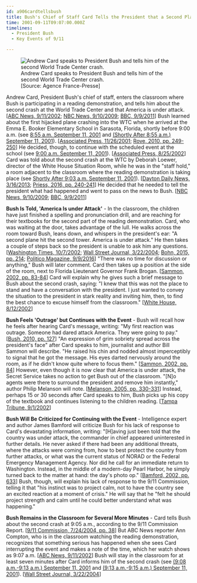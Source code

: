 ```yaml
---
id: a906cardtellsbush
title: Bush's Chief of Staff Card Tells the President that a Second Plane Has Hit the WTC and America Is under Attack
time: 2001-09-11T09:07:00.000Z
timelines:
  - President Bush
  - Key Events of 9/11

---
```


<figure class="image">
  <img alt="Andrew Card speaks to President Bush and tells him of the second World Trade Center crash." src="//i2.wp.com/cdn.historycommons.org/images/events/295_card_tells_bush2050081722-9210.jpg" />
  <figcaption>Andrew Card speaks to President Bush and tells him of the second World Trade Center crash.<br>[Source: Agence France-Presse]<figcaption>
</figure>

Andrew Card, President Bush's chief of staff, enters the classroom where Bush is participating in a reading demonstration, and tells him about the second crash at the World Trade Center and that America is under attack. [[ABC News, 9/11/2002][1]; [NBC News, 9/10/2009][2]; [BBC, 9/9/2011][3]] Bush learned about the first hijacked plane crashing into the WTC when he arrived at the Emma E. Booker Elementary School in Sarasota, Florida, shortly before 9:00 a.m. (see [8:55 a.m. September 11, 2001](/timeline/#a855loewer) and [(Shortly After 8:55 a.m.) September 11, 2001](/timeline/#a855bushfirsttold)). [[Associated Press, 11/26/2001][4]; [Rove, 2010, pp. 249-250][5]] He decided, though, to continue with the scheduled event at the school (see [9:00 a.m. September 11, 2001](/timeline/#a900uselessphotoop)). [[Associated Press, 8/25/2002][6]] Card was told about the second crash at the WTC by Deborah Loewer, director of the White House Situation Room, while he was in the "staff hold," a room adjacent to the classroom where the reading demonstration is taking place (see [Shortly After 9:03 a.m. September 11, 2001](/timeline/#a903cardblamesbinladen)). [[Dayton Daily News, 3/16/2013][7]; [Priess, 2016, pp. 240-241][8]] He decided that he needed to tell the president what had happened and went to pass on the news to Bush. [[NBC News, 9/10/2009][2]; [BBC, 9/9/2011][3]]

**Bush Is Told, 'America Is under Attack'** - In the classroom, the children have just finished a spelling and pronunciation drill, and are reaching for their textbooks for the second part of the reading demonstration. Card, who was waiting at the door, takes advantage of the lull. He walks across the room toward Bush, leans down, and whispers in the president's ear: "A second plane hit the second tower. America is under attack." He then takes a couple of steps back so the president is unable to ask him any questions. [[Washington Times, 10/7/2002][9]; [Wall Street Journal, 3/22/2004][10]; [Bohn, 2015, pp. 214][11]; [Politico Magazine, 9/9/2016][12]] "There was no time for discussion or anything," Bush will later comment. Card then takes up a position at the side of the room, next to Florida Lieutenant Governor Frank Brogan. [[Sammon, 2002, pp. 83-84][13]] Card will explain why he gives such a brief message to Bush about the second crash, saying: "I knew that this was not the place to stand and have a conversation with the president. I just wanted to convey the situation to the president in stark reality and inviting him, then, to find the best chance to excuse himself from the classroom." [[White House, 8/12/2002][14]]

**Bush Feels 'Outrage' but Continues with the Event** - Bush will recall how he feels after hearing Card's message, writing: "My first reaction was outrage. Someone had dared attack America. They were going to pay." [[Bush, 2010, pp. 127][15]] "An expression of grim sobriety spread across the president's face" after Card speaks to him, journalist and author Bill Sammon will describe. "He raised his chin and nodded almost imperceptibly to signal that he got the message. His eyes darted nervously around the room, as if he didn't know quite where to focus them." [[Sammon, 2002, pp. 84][13]] However, even though it is now clear that America is under attack, the Secret Service takes no action to get Bush out of the classroom. "[N]o agents were there to surround the president and remove him instantly," author Philip Melanson will note. [[Melanson, 2005, pp. 330-331][16]] Instead, perhaps 15 or 30 seconds after Card speaks to him, Bush picks up his copy of the textbook and continues listening to the children reading. [[Tampa Tribune, 9/1/2002][17]]

**Bush Will Be Criticized for Continuing with the Event** - Intelligence expert and author James Bamford will criticize Bush for his lack of response to Card's devastating information, writing: "[H]aving just been told that the country was under attack, the commander in chief appeared uninterested in further details. He never asked if there had been any additional threats, where the attacks were coming from, how to best protect the country from further attacks, or what was the current status of NORAD or the Federal Emergency Management Agency. Nor did he call for an immediate return to Washington. Instead, in the middle of a modern-day Pearl Harbor, he simply turned back to the matter at hand: the day's photo op." [[Bamford, 2002, pp. 633][18]] Bush, though, will explain his lack of response to the 9/11 Commission, telling it that "his instinct was to project calm, not to have the country see an excited reaction at a moment of crisis." He will say that he "felt he should project strength and calm until he could better understand what was happening." 

**Bush Remains in the Classroom for Several More Minutes** - Card tells Bush about the second crash at 9:05 a.m., according to the 9/11 Commission Report. [[9/11 Commission, 7/24/2004, pp. 38][19]] But ABC News reporter Ann Compton, who is in the classroom watching the reading demonstration, recognizes that something serious has happened when she sees Card interrupting the event and makes a note of the time, which her watch shows as 9:07 a.m. [[ABC News, 9/11/2002][1]] Bush will stay in the classroom for at least seven minutes after Card informs him of the second crash (see [(9:08 a.m.-9:13 a.m.) September 11, 2001](/timeline/#a906petgoat) and [(9:13 a.m.-9:15 a.m.) September 11, 2001](/timeline/#a916takestime)). [[Wall Street Journal, 3/22/2004][10]]

[1]: https://911research.wtc7.net/cache/pentagon/attack/abcnews091102_jenningsinterviews.html
[2]: http://www.nbcnews.com/id/32782623/ns/us_news-9_11_eight_years_later/t/he-told-bush-america-under-attack/
[3]: https://www.bbc.com/news/world-us-canada-14858119
[4]: https://web.archive.org/web/20030208054750/http://www.directsourceradio.com/links/1126200112ON.html
[5]: https://www.amazon.com/Courage-Consequence-Life-Conservative-Fight/dp/1439191050
[6]: https://www.gainesville.com/news/20020825/florida-school-ponders-its-role-in-history-of-9-11
[7]: https://www.daytondailynews.com/news/springfield-native-advised-president-during-start-iraq-war/lDgUn55LdGheWtfLL4ulqJ/
[8]: https://www.amazon.com/Presidents-Book-Secrets-Intelligence-Briefings/dp/1610395956
[9]: https://web.archive.org/web/20021007213015/http://www.washtimes.com/national/20021007-85016651.htm
[10]: http://opprop911.no/wp-content/uploads/2010/08/9-11-Government-Inconsitencies.pdf
[11]: https://www.amazon.com/Presidents-Crisis-Decisions-inside-Truman/dp/1628724315
[12]: https://www.politico.com/magazine/story/2016/09/were-the-only-plane-in-the-sky-214230
[13]: https://www.amazon.com/Fighting-Back-Terrorism-Inside-White/dp/0895261499
[14]: https://www.scribd.com/document/17362436/T3-B25-Andrew-Card-Press-Interviews-Fdr-8-12-02-Moran-ABC-Interview-of-Card-110
[15]: https://www.amazon.com/Decision-Points-George-W-Bush/dp/0307590615
[16]: https://www.amazon.com/Secret-Service-Hidden-History-Engimatic/dp/0786716177
[17]: https://web.archive.org/web/20020904193741/http://tampatrib.com/nationworldnews/MGACHFUFK5D.html
[18]: https://www.amazon.com/Body-Secrets-Ultra-Secret-National-Security/dp/0385499086
[19]: https://web.archive.org/web/20041020144854/http://www.decloah.com/mirrors/9-11/911_Report.txt

